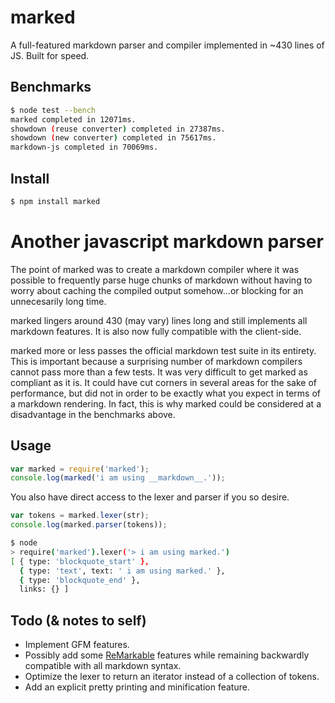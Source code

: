 # marked

A full-featured markdown parser and compiler implemented in ~430 lines of JS.
Built for speed.

## Benchmarks

``` bash
$ node test --bench
marked completed in 12071ms.
showdown (reuse converter) completed in 27387ms.
showdown (new converter) completed in 75617ms.
markdown-js completed in 70069ms.
```

## Install

``` bash
$ npm install marked
```

# Another javascript markdown parser

The point of marked was to create a markdown compiler where it was possible to
frequently parse huge chunks of markdown without having to worry about
caching the compiled output somehow...or blocking for an unnecesarily long time.

marked lingers around 430 (may vary) lines long and still implements all
markdown features. It is also now fully compatible with the client-side.

marked more or less passes the official markdown test suite in its
entirety. This is important because a surprising number of markdown compilers
cannot pass more than a few tests. It was very difficult to get marked as
compliant as it is. It could have cut corners in several areas for the sake
of performance, but did not in order to be exactly what you expect in terms
of a markdown rendering. In fact, this is why marked could be considered at a
disadvantage in the benchmarks above.

## Usage

``` js
var marked = require('marked');
console.log(marked('i am using __markdown__.'));
```

You also have direct access to the lexer and parser if you so desire.

``` js
var tokens = marked.lexer(str);
console.log(marked.parser(tokens));
```

``` bash
$ node
> require('marked').lexer('> i am using marked.')
[ { type: 'blockquote_start' },
  { type: 'text', text: ' i am using marked.' },
  { type: 'blockquote_end' },
  links: {} ]
```

## Todo (& notes to self)

- Implement GFM features.
- Possibly add some
  [ReMarkable](http://camendesign.com/code/remarkable/documentation.html)
  features while remaining backwardly compatible with all markdown syntax.
- Optimize the lexer to return an iterator instead of a collection of tokens.
- Add an explicit pretty printing and minification feature.
